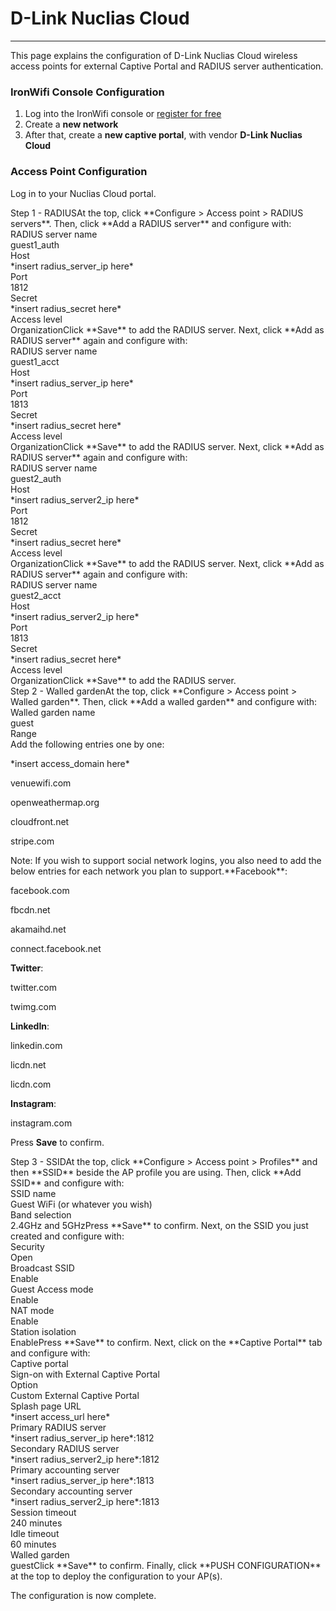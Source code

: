# **D-Link Nuclias Cloud**

---

This page explains the configuration of D-Link Nuclias Cloud wireless access points for external Captive  Portal and RADIUS server authentication.

### IronWifi Console Configuration

1. Log into the IronWifi console or [register for free](https://console.ironwifi.com/register)
2. Create a **new network**
3. After that, create a **new captive portal**, with vendor **D-Link Nuclias Cloud**

### Access Point Configuration

Log in to your Nuclias Cloud portal.

<div class="config-step" data-identifyelement="493"><span data-identifyelement="495">Step 1 - RADIUSAt the top, click **Configure &gt; Access point &gt; RADIUS servers**. Then, click **Add a RADIUS server** and configure with:

<div class="config-table" data-identifyelement="508"><div class="config-row" data-identifyelement="509"><div class="config-title" data-identifyelement="510">RADIUS server name<div class="config-value" data-identifyelement="511">guest1_auth<div class="config-row" data-identifyelement="509"><div class="config-title" data-identifyelement="510">Host<div class="config-value" data-identifyelement="511">*insert radius_server_ip here*<div class="config-row" data-identifyelement="509"><div class="config-title" data-identifyelement="510">Port<div class="config-value" data-identifyelement="511">1812<div class="config-row" data-identifyelement="509"><div class="config-title" data-identifyelement="510">Secret<div class="config-value" data-identifyelement="511">*insert radius_secret here*<div class="config-row" data-identifyelement="509"><div class="config-title" data-identifyelement="510">Access level<div class="config-value" data-identifyelement="511">OrganizationClick **Save** to add the RADIUS server. Next, click **Add as RADIUS server** again and configure with:

<div class="config-table" data-identifyelement="508"><div class="config-row" data-identifyelement="509"><div class="config-title" data-identifyelement="510">RADIUS server name<div class="config-value" data-identifyelement="511">guest1_acct<div class="config-row" data-identifyelement="509"><div class="config-title" data-identifyelement="510">Host<div class="config-value" data-identifyelement="511">*insert radius_server_ip here*<div class="config-row" data-identifyelement="509"><div class="config-title" data-identifyelement="510">Port<div class="config-value" data-identifyelement="511">1813<div class="config-row" data-identifyelement="509"><div class="config-title" data-identifyelement="510">Secret<div class="config-value" data-identifyelement="511">*insert radius_secret here*<div class="config-row" data-identifyelement="509"><div class="config-title" data-identifyelement="510">Access level<div class="config-value" data-identifyelement="511">OrganizationClick **Save** to add the RADIUS server. Next, click **Add as RADIUS server** again and configure with:

<div class="config-table" data-identifyelement="508"><div class="config-row" data-identifyelement="509"><div class="config-title" data-identifyelement="510">RADIUS server name<div class="config-value" data-identifyelement="511">guest2_auth<div class="config-row" data-identifyelement="509"><div class="config-title" data-identifyelement="510">Host<div class="config-value" data-identifyelement="511">*insert radius_server2_ip here*<div class="config-row" data-identifyelement="509"><div class="config-title" data-identifyelement="510">Port<div class="config-value" data-identifyelement="511">1812<div class="config-row" data-identifyelement="509"><div class="config-title" data-identifyelement="510">Secret<div class="config-value" data-identifyelement="511">*insert radius_secret here*<div class="config-row" data-identifyelement="509"><div class="config-title" data-identifyelement="510">Access level<div class="config-value" data-identifyelement="511">OrganizationClick **Save** to add the RADIUS server. Next, click **Add as RADIUS server** again and configure with:

<div class="config-table" data-identifyelement="508"><div class="config-row" data-identifyelement="509"><div class="config-title" data-identifyelement="510">RADIUS server name<div class="config-value" data-identifyelement="511">guest2_acct<div class="config-row" data-identifyelement="509"><div class="config-title" data-identifyelement="510">Host<div class="config-value" data-identifyelement="511">*insert radius_server2_ip here*<div class="config-row" data-identifyelement="509"><div class="config-title" data-identifyelement="510">Port<div class="config-value" data-identifyelement="511">1813<div class="config-row" data-identifyelement="509"><div class="config-title" data-identifyelement="510">Secret<div class="config-value" data-identifyelement="511">*insert radius_secret here*<div class="config-row" data-identifyelement="509"><div class="config-title" data-identifyelement="510">Access level<div class="config-value" data-identifyelement="511">OrganizationClick **Save** to add the RADIUS server.

<div class="config-step" data-identifyelement="493"><span data-identifyelement="495">Step 2 - Walled gardenAt the top, click **Configure &gt; Access point &gt; Walled garden**. Then, click **Add a walled garden** and configure with:

<div class="config-table" data-identifyelement="498"><div class="config-row" data-identifyelement="499"><div class="config-title" data-identifyelement="500">Walled garden name<div class="config-value" data-identifyelement="501">guest<div class="config-row" data-identifyelement="499"><div class="config-title" data-identifyelement="500">Range<div class="config-value" data-identifyelement="501">Add the following entries one by one:

  
\*insert access\_domain here\*

venuewifi.com

openweathermap.org

cloudfront.net

stripe.com

<div class="config-info" data-identifyelement="530"><span data-identifyelement="509">Note: If you wish to support social network logins, you also need to add the below entries for each network you plan to support.**Facebook**:

facebook.com

fbcdn.net

akamaihd.net

connect.facebook.net

**Twitter**:

twitter.com

twimg.com

**LinkedIn**:

linkedin.com

licdn.net

licdn.com

**Instagram**:

instagram.com

Press **Save** to confirm.

<div class="config-step" data-identifyelement="493"><span data-identifyelement="495">Step 3 - SSIDAt the top, click **Configure &gt; Access point &gt; Profiles** and then **SSID** beside the AP profile you are using. Then, click **Add SSID** and configure with:

<div class="config-table" data-identifyelement="498"><div class="config-row" data-identifyelement="499"><div class="config-title" data-identifyelement="500">SSID name<div class="config-value" data-identifyelement="501">Guest WiFi (or whatever you wish)<div class="config-row" data-identifyelement="502"><div class="config-title" data-identifyelement="503">Band selection<div class="config-value" data-identifyelement="504">2.4GHz and 5GHzPress **Save** to confirm. Next, on the SSID you just created and configure with:

<div class="config-table" data-identifyelement="508"><div class="config-row" data-identifyelement="509"><div class="config-title" data-identifyelement="510">Security<div class="config-value" data-identifyelement="511">Open<div class="config-row" data-identifyelement="512"><div class="config-title" data-identifyelement="513">Broadcast SSID<div class="config-value" data-identifyelement="514">Enable<div class="config-row" data-identifyelement="515"><div class="config-title" data-identifyelement="516">Guest Access mode<div class="config-value" data-identifyelement="517">Enable<div class="config-row" data-identifyelement="518"><div class="config-title" data-identifyelement="519">NAT mode<div class="config-value" data-identifyelement="517">Enable<div class="config-row" data-identifyelement="518"><div class="config-title" data-identifyelement="519">Station isolation<div class="config-value" data-identifyelement="517">EnablePress **Save** to confirm. Next, click on the **Captive Portal** tab and configure with:

<div class="config-table" data-identifyelement="508"><div class="config-row" data-identifyelement="509"><div class="config-title" data-identifyelement="510">Captive portal<div class="config-value" data-identifyelement="511">Sign-on with External Captive Portal<div class="config-row" data-identifyelement="509"><div class="config-title" data-identifyelement="510">Option<div class="config-value" data-identifyelement="511">Custom External Captive Portal<div class="config-row" data-identifyelement="509"><div class="config-title" data-identifyelement="510">Splash page URL<div class="config-value" data-identifyelement="511">*insert access_url here*<div class="config-row" data-identifyelement="509"><div class="config-title" data-identifyelement="510">Primary RADIUS server<div class="config-value" data-identifyelement="511">*insert radius_server_ip here*:1812<div class="config-row" data-identifyelement="509"><div class="config-title" data-identifyelement="510">Secondary RADIUS server<div class="config-value" data-identifyelement="511">*insert radius_server2_ip here*:1812<div class="config-row" data-identifyelement="509"><div class="config-title" data-identifyelement="510">Primary accounting server<div class="config-value" data-identifyelement="511">*insert radius_server_ip here*:1813<div class="config-row" data-identifyelement="509"><div class="config-title" data-identifyelement="510">Secondary accounting server<div class="config-value" data-identifyelement="511">*insert radius_server2_ip here*:1813<div class="config-row" data-identifyelement="509"><div class="config-title" data-identifyelement="510">Session timeout<div class="config-value" data-identifyelement="511">240 minutes<div class="config-row" data-identifyelement="509"><div class="config-title" data-identifyelement="510">Idle timeout<div class="config-value" data-identifyelement="511">60 minutes<div class="config-row" data-identifyelement="509"><div class="config-title" data-identifyelement="510">Walled garden<div class="config-value" data-identifyelement="511">guestClick **Save** to confirm. Finally, click **PUSH CONFIGURATION** at the top to deploy the configuration to your AP(s).

The configuration is now complete.

